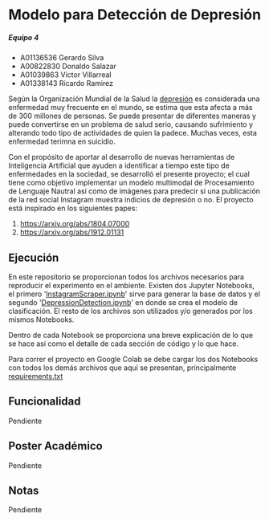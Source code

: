 # Modelo para Detección de Depresión

##### **Equipo 4**

- A01136536 Gerardo Silva
- A00822830 Donaldo Salazar
- A01039863 Víctor Villarreal
- A01338143 Ricardo Ramirez


Según la Organización Mundial de la Salud la [depresión](https://www.who.int/es/news-room/fact-sheets/detail/depression) es considerada una enfermedad muy frecuente en el mundo, se estima que esta afecta a más de 300 millones de personas. Se puede presentar de diferentes maneras y puede convertirse en un problema de salud serio, causando sufrimiento y alterando todo tipo de actividades de quien la padece. Muchas veces, esta enfermedad terimna en suicidio.

Con el propósito de aportar al desarrollo de nuevas herramientas de Inteligencia Artificial que ayuden a identificar a tiempo este tipo de enfermedades en la sociedad, se desarrolló el presente proyecto; el cual tiene como objetivo implementar un modelo multimodal de Procesamiento de Lenguaje Nautral así como de imágenes para predecir si una publicación de la red social Instagram muestra indicios de depresión o no. El proyecto está inspirado en los siguientes papes:
1. https://arxiv.org/abs/1804.07000
2. https://arxiv.org/abs/1912.01131


## Ejecución

En este repositorio se proporcionan todos los archivos necesarios para reproducir el experimento en el ambiente. Existen dos Jupyter Notebooks, el primero '[InstagramScraper.ipynb](./InstagramScraper.ipynb)' sirve para generar la base de datos y el segundo '[DepressionDetection.ipynb](./DepressionDetection.ipynb)' en donde se crea el modelo de clasificación. El resto de los archivos son utilizados y/o generados por los mismos Notebooks.

Dentro de cada Notebook se proporciona una breve explicación de lo que se hace así como el detalle de cada sección de código y lo que hace.

Para correr el proyecto en Google Colab se debe cargar los dos Notebooks con todos los demás archivos que aquí se presentan, principalmente [requirements.txt](./requirements.txt)


## Funcionalidad

Pendiente

## Poster Académico

Pendiente


## Notas

Pendiente